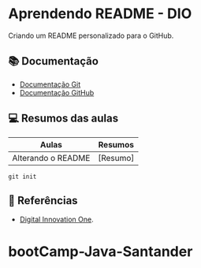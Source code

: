 # Aprendendo README - DIO

Criando um README personalizado para o GitHub.

## 📚 Documentação

- [Documentação Git](https://git-scm.com/doc)
- [Documentação GitHub](https://docs.github.com/)

## 💻 Resumos das aulas

| Aulas | Resumos |
|-------|---------|
|Alterando o README | [Resumo] |

```
git init
```

## 🔎 Referências

- [Digital Innovation One](https://dio.com).

# bootCamp-Java-Santander

